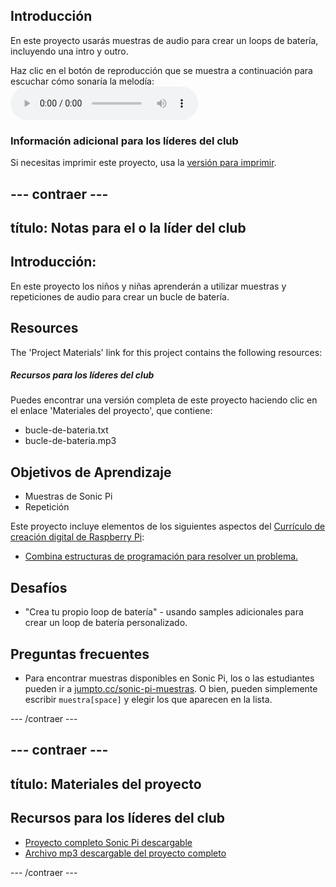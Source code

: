 ## Introducción

En este proyecto usarás muestras de audio para crear un loops de batería, incluyendo una intro y outro.

<div id="audio-preview" class="pdf-hidden">
  Haz clic en el botón de reproducción que se muestra a continuación para escuchar cómo sonaría la melodía: <audio controls preload> <source src="recursos/bucle-de-bateria.mp3" type="audio/mpeg"> Your browser does not support the <code>audio</code> element. </audio>
</div>

### Información adicional para los líderes del club

Si necesitas imprimir este proyecto, usa la [versión para imprimir](https://projects.raspberrypi.org/en/projects/drum-loop/print).

## \--- contraer \---

## título: Notas para el o la líder del club

## Introducción:

En este proyecto los niños y niñas aprenderán a utilizar muestras y repeticiones de audio para crear un bucle de batería.

## Resources

The 'Project Materials' link for this project contains the following resources:

##### Recursos para los líderes del club

Puedes encontrar una versión completa de este proyecto haciendo clic en el enlace 'Materiales del proyecto', que contiene:

* bucle-de-bateria.txt
* bucle-de-bateria.mp3

## Objetivos de Aprendizaje

* Muestras de Sonic Pi
* Repetición

Este proyecto incluye elementos de los siguientes aspectos del [Currículo de creación digital de Raspberry Pi](http://rpf.io/curriculum):

* [Combina estructuras de programación para resolver un problema.](https://www.raspberrypi.org/curriculum/programming/builder)

## Desafíos

* "Crea tu propio loop de batería" - usando samples adicionales para crear un loop de batería personalizado.

## Preguntas frecuentes

* Para encontrar muestras disponibles en Sonic Pi, los o las estudiantes pueden ir a [jumpto.cc/sonic-pi-muestras](http://jumpto.cc/sonic-pi-samples). O bien, pueden simplemente escribir `muestra[space]` y elegir los que aparecen en la lista.

\--- /contraer \---

## \--- contraer \---

## título: Materiales del proyecto

## Recursos para los líderes del club

* [Proyecto completo Sonic Pi descargable](recursos/bucle-de-bateria.txt)
* [Archivo mp3 descargable del proyecto completo](recursos/bucle-de-bateria.mp3)

\--- /contraer \---
